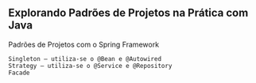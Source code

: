 ##  Explorando Padrões de Projetos na Prática com Java

Padrões de Projetos com o Spring Framework

	Singleton – utiliza-se o @Bean e @Autowired
	Strategy – utiliza-se o @Service e @Repository
	Facade